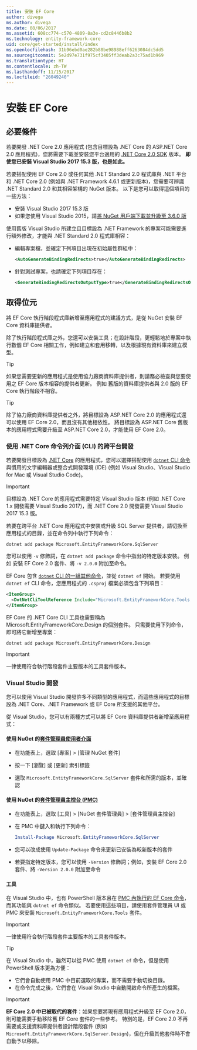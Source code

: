 ```yaml
---
title: 安裝 EF Core
author: divega
ms.author: divega
ms.date: 08/06/2017
ms.assetid: 608cc774-c570-4809-8a3e-cd2c8446b8b2
ms.technology: entity-framework-core
uid: core/get-started/install/index
ms.openlocfilehash: 31b96ebd0ae282b88be98988eff6263084dc5dd5
ms.sourcegitcommit: 5e2d97e731f975cf3405ff3deab2a3c75ad1b969
ms.translationtype: HT
ms.contentlocale: zh-TW
ms.lasthandoff: 11/15/2017
ms.locfileid: "26049240"
---
```

# <a name="installing-ef-core"></a>安裝 EF Core

## <a name="prerequisites"></a>必要條件

若要開發 .NET Core 2.0 應用程式 (包含目標設為 .NET Core 的 ASP.NET Core 2.0 應用程式)，您將需要下載並安裝您平台適用的 [.NET Core 2.0 SDK](https://www.microsoft.com/net/download/core) 版本。 **即使您已安裝 Visual Studio 2017 15.3 版，也是如此。**

若要搭配使用 EF Core 2.0 或任何其他 .NET Standard 2.0 程式庫與 .NET 平台和 .NET Core 2.0 (例如與 .NET Framework 4.6.1 或更新版本)，您需要可辨識 .NET Standard 2.0 和其相容架構的 NuGet 版本。 以下是您可以取得這個項目的一些方法：

* 安裝 Visual Studio 2017 15.3 版
* 如果您使用 Visual Studio 2015，請[將 NuGet 用戶端下載並升級至 3.6.0 版](https://www.nuget.org/downloads)

使用舊版 Visual Studio 所建立且目標設為 .NET Framework 的專案可能需要進行額外修改，才能與 .NET Standard 2.0 程式庫相容：

* 編輯專案檔，並確定下列項目出現在初始屬性群組中：
  ``` xml
  <AutoGenerateBindingRedirects>true</AutoGenerateBindingRedirects>
  ```

* 針對測試專案，也請確定下列項目存在：
  ``` xml
  <GenerateBindingRedirectsOutputType>true</GenerateBindingRedirectsOutputType>
  ```

## <a name="getting-the-bits"></a>取得位元
將 EF Core 執行階段程式庫新增至應用程式的建議方式，是從 NuGet 安裝 EF Core 資料庫提供者。

除了執行階段程式庫之外，您還可以安裝工具；在設計階段，更輕鬆地於專案中執行數個 EF Core 相關工作，例如建立和套用移轉，以及根據現有資料庫來建立模型。

> [!TIP]  
> 如果您需要更新的應用程式是使用協力廠商資料庫提供者，則請務必檢查與您要使用之 EF Core 版本相容的提供者更新。 例如 舊版的資料庫提供者與 2.0 版的 EF Core 執行階段不相容。  

> [!TIP]  
> 除了協力廠商資料庫提供者之外，將目標設為 ASP.NET Core 2.0 的應用程式還可以使用 EF Core 2.0，而且沒有其他相依性。 將目標設為 ASP.NET Core 舊版本的應用程式需要升級至 ASP.NET Core 2.0，才能使用 EF Core 2.0。

<a name="cli"></a>
### <a name="cross-platform-development-using-the-net-core-command-line-interface-cli"></a>使用 .NET Core 命令列介面 (CLI) 的跨平台開發

若要開發目標設為 [.NET Core](https://www.microsoft.com/net/download/core) 的應用程式，您可以選擇搭配使用 [`dotnet` CLI 命令](https://docs.microsoft.com/dotnet/core/tools/) 與慣用的文字編輯器或整合式開發環境 (IDE) (例如 Visual Studio、Visual Studio for Mac 或 Visual Studio Code)。

> [!IMPORTANT]  
> 目標設為 .NET Core 的應用程式需要特定 Visual Studio 版本 (例如 .NET Core 1.x 開發需要 Visual Studio 2017)，而 .NET Core 2.0 開發需要 Visual Studio 2017 15.3 版。

若要在跨平台 .NET Core 應用程式中安裝或升級 SQL Server 提供者，請切換至應用程式的目錄，並在命令列中執行下列命令：

``` Console
dotnet add package Microsoft.EntityFrameworkCore.SqlServer
```

您可以使用 `-v` 修飾詞，在 `dotnet add package` 命令中指出的特定版本安裝。 例如 安裝 EF Core 2.0 套件、將 `-v 2.0.0` 附加至命令。

EF Core 包含 [`dotnet` CLI 的一組其他命令](../../miscellaneous/cli/dotnet.md)，並從 `dotnet ef` 開始。 若要使用 `dotnet ef` CLI 命令，您應用程式的 `.csproj` 檔案必須包含下列項目：

``` xml
<ItemGroup>
  <DotNetCliToolReference Include="Microsoft.EntityFrameworkCore.Tools.DotNet" Version="2.0.0" />
</ItemGroup>
```

EF Core 的 .NET Core CLI 工具也需要稱為 Microsoft.EntityFrameworkCore.Design 的個別套件。 只需要使用下列命令，即可將它新增至專案：

``` Console
dotnet add package Microsoft.EntityFrameworkCore.Design
```

> [!IMPORTANT]  
> 一律使用符合執行階段套件主要版本的工具套件版本。

<a name="visual-studio"></a>
### <a name="visual-studio-development"></a>Visual Studio 開發

您可以使用 Visual Studio 開發許多不同類型的應用程式，而這些應用程式的目標設為 .NET Core、.NET Framework 或 EF Core 所支援的其他平台。

從 Visual Studio，您可以有兩種方式可以將 EF Core 資料庫提供者新增至應用程式：

#### <a name="using-nugets-package-manager-user-interfacehttpsdocsmicrosoftcomnugettoolspackage-manager-ui"></a>使用 NuGet 的[套件管理員使用者介面](https://docs.microsoft.com/nuget/tools/package-manager-ui)

* 在功能表上，選取 [專案] > [管理 NuGet 套件]

* 按一下 [瀏覽] 或 [更新] 索引標籤

* 選取 `Microsoft.EntityFrameworkCore.SqlServer` 套件和所需的版本，並確認

#### <a name="using-nugets-package-manager-console-pmchttpsdocsmicrosoftcomnugettoolspackage-manager-console"></a>使用 NuGet 的[套件管理員主控台 (PMC)](https://docs.microsoft.com/nuget/tools/package-manager-console)

* 在功能表上，選取 [工具] > [NuGet 套件管理員] > [套件管理員主控台]

* 在 PMC 中鍵入和執行下列命令：

  ``` PowerShell  
  Install-Package Microsoft.EntityFrameworkCore.SqlServer
  ```
* 您可以改成使用 `Update-Package` 命令來更新已安裝為較新版本的套件

* 若要指定特定版本，您可以使用 `-Version` 修飾詞；例如，安裝 EF Core 2.0 套件、將 `-Version 2.0.0` 附加至命令

#### <a name="tools"></a>工具

在 Visual Studio 中，也有 PowerShell 版本且在 [PMC 內執行的 EF Core 命令](../../miscellaneous/cli/powershell.md)，而其功能與 `dotnet ef` 命令類似。 若要使用這些項目，請使用套件管理員 UI 或 PMC 來安裝 `Microsoft.EntityFrameworkCore.Tools` 套件。

> [!IMPORTANT]  
> 一律使用符合執行階段套件主要版本的工具套件版本。

> [!TIP]  
> 在 Visual Studio 中，雖然可以從 PMC 使用 `dotnet ef` 命令，但是使用 PowerShell 版本更為方便：
> * 它們會自動使用 PMC 中目前選取的專案，而不需要手動切換目錄。  
> * 在命令完成之後，它們會在 Visual Studio 中自動開啟命令所產生的檔案。

> [!IMPORTANT]  
> **EF Core 2.0 中已被取代的套件**：如果您要將現有應用程式升級至 EF Core 2.0，則可能需要手動移除舊 EF Core 套件的一些參考。 特別的是，EF Core 2.0 不再需要或支援資料庫提供者設計階段套件 (例如 `Microsoft.EntityFrameworkCore.SqlServer.Design`)，但在升級其他套件時不會自動予以移除。
